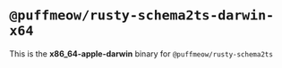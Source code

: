 # `@puffmeow/rusty-schema2ts-darwin-x64`

This is the **x86_64-apple-darwin** binary for `@puffmeow/rusty-schema2ts`
